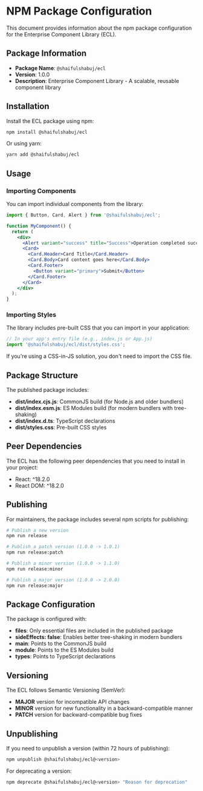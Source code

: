 # NPM Package Configuration

This document provides information about the npm package configuration for the Enterprise Component Library (ECL).

## Package Information

- **Package Name**: `@shaifulshabuj/ecl`
- **Version**: 1.0.0
- **Description**: Enterprise Component Library - A scalable, reusable component library

## Installation

Install the ECL package using npm:

```bash
npm install @shaifulshabuj/ecl
```

Or using yarn:

```bash
yarn add @shaifulshabuj/ecl
```

## Usage

### Importing Components

You can import individual components from the library:

```jsx
import { Button, Card, Alert } from '@shaifulshabuj/ecl';

function MyComponent() {
  return (
    <div>
      <Alert variant="success" title="Success">Operation completed successfully</Alert>
      <Card>
        <Card.Header>Card Title</Card.Header>
        <Card.Body>Card content goes here</Card.Body>
        <Card.Footer>
          <Button variant="primary">Submit</Button>
        </Card.Footer>
      </Card>
    </div>
  );
}
```

### Importing Styles

The library includes pre-built CSS that you can import in your application:

```jsx
// In your app's entry file (e.g., index.js or App.js)
import '@shaifulshabuj/ecl/dist/styles.css';
```

If you're using a CSS-in-JS solution, you don't need to import the CSS file.

## Package Structure

The published package includes:

- **dist/index.cjs.js**: CommonJS build (for Node.js and older bundlers)
- **dist/index.esm.js**: ES Modules build (for modern bundlers with tree-shaking)
- **dist/index.d.ts**: TypeScript declarations
- **dist/styles.css**: Pre-built CSS styles

## Peer Dependencies

The ECL has the following peer dependencies that you need to install in your project:

- React: ^18.2.0
- React DOM: ^18.2.0

## Publishing

For maintainers, the package includes several npm scripts for publishing:

```bash
# Publish a new version
npm run release

# Publish a patch version (1.0.0 -> 1.0.1)
npm run release:patch

# Publish a minor version (1.0.0 -> 1.1.0)
npm run release:minor

# Publish a major version (1.0.0 -> 2.0.0)
npm run release:major
```

## Package Configuration

The package is configured with:

- **files**: Only essential files are included in the published package
- **sideEffects: false**: Enables better tree-shaking in modern bundlers
- **main**: Points to the CommonJS build
- **module**: Points to the ES Modules build
- **types**: Points to TypeScript declarations

## Versioning

The ECL follows Semantic Versioning (SemVer):

- **MAJOR** version for incompatible API changes
- **MINOR** version for new functionality in a backward-compatible manner
- **PATCH** version for backward-compatible bug fixes

## Unpublishing

If you need to unpublish a version (within 72 hours of publishing):

```bash
npm unpublish @shaifulshabuj/ecl@<version>
```

For deprecating a version:

```bash
npm deprecate @shaifulshabuj/ecl@<version> "Reason for deprecation"
```
